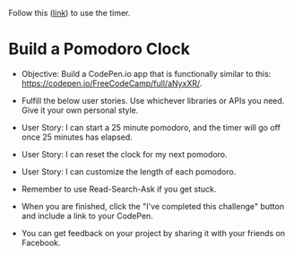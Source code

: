 Follow this ([link](https://njang.github.io/pomodoroTimer/)) to use the timer.

# Build a Pomodoro Clock

* Objective: Build a CodePen.io app that is functionally similar to this: https://codepen.io/FreeCodeCamp/full/aNyxXR/.

* Fulfill the below user stories. Use whichever libraries or APIs you need. Give it your own personal style.

* User Story: I can start a 25 minute pomodoro, and the timer will go off once 25 minutes has elapsed.

* User Story: I can reset the clock for my next pomodoro.

* User Story: I can customize the length of each pomodoro.

* Remember to use Read-Search-Ask if you get stuck.

* When you are finished, click the "I've completed this challenge" button and include a link to your CodePen.

* You can get feedback on your project by sharing it with your friends on Facebook.
